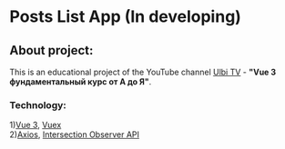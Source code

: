 # Posts List App (In developing)

## About project:
This is an educational project of the YouTube channel [Ulbi TV](https://www.youtube.com/channel/UCDzGdB9TTgFm8jRXn1tBdoA) - <b>"Vue 3 фундаментальный курс от А до Я"</b>.

### Technology:
1)[Vue 3](https://v3.vuejs.org/), [Vuex](https://vuex.vuejs.org/) \
2)[Axios](https://axios-http.com/), [Intersection Observer API](https://developer.mozilla.org/ru/docs/Web/API/Intersection_Observer_API)
